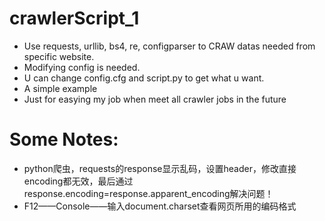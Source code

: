 # crawlerScript_1
* Use requests, urllib, bs4, re, configparser to CRAW datas needed from specific website.  
* Modifying config is needed.  
* U can change config.cfg and script.py to get what u want.  
* A simple example  
* Just for easying my job when meet all crawler jobs in the future  
# Some Notes:
* python爬虫，requests的response显示乱码，设置header，修改直接encoding都无效，最后通过response.encoding=response.apparent_encoding解决问题！  
* F12——Console——输入document.charset查看网页所用的编码格式  
